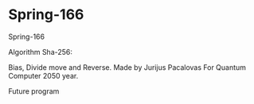 # Spring-166
Spring-166

Algorithm Sha-256:

Bias, Divide move and Reverse.
Made by Jurijus Pacalovas
For Quantum Computer 2050 year.

Future program 
